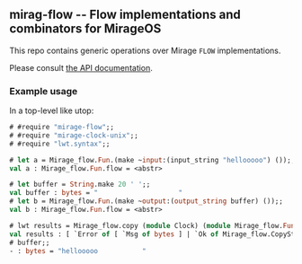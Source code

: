 ## mirag-flow -- Flow implementations and combinators for MirageOS

This repo contains generic operations over Mirage `FLOW` implementations.

Please consult [the API documentation](https://mirage.github.io/mirage-flow/index.html).

### Example usage

In a top-level like utop:
```ocaml
# #require "mirage-flow";;
# #require "mirage-clock-unix";;
# #require "lwt.syntax";;

# let a = Mirage_flow.Fun.(make ~input:(input_string "hellooooo") ());;
val a : Mirage_flow.Fun.flow = <abstr>

# let buffer = String.make 20 ' ';;
val buffer : bytes = "                    "
# let b = Mirage_flow.Fun.(make ~output:(output_string buffer) ());;
val b : Mirage_flow.Fun.flow = <abstr>

# lwt results = Mirage_flow.copy (module Clock) (module Mirage_flow.Fun) a (module Mirage_flow.Fun) b ();;
val results : [ `Error of [ `Msg of bytes ] | `Ok of Mirage_flow.CopyStats.t ] =  `Ok {Mirage_flow.CopyStats.read_bytes = 9L; read_ops = 1L; write_bytes = 9L; write_ops = 1L; duration = 6.9141387939453125e-06}
# buffer;;
- : bytes = "hellooooo           "
```

